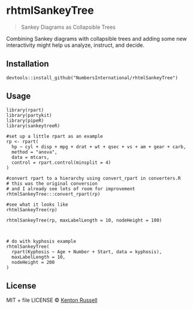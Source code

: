 rhtmlSankeyTree
==========

> Sankey Diagrams as Collapsible Trees

Combining Sankey diagrams with collapsible trees and adding some new
interactivity might help us analyze, instruct, and decide.

Installation
------------

    devtools::install_github("NumbersInternational/rhtmlSankeyTree")

Usage
-----

    library(rpart)
    library(partykit)
    library(pipeR)
    library(sankeytreeR)

    #set up a little rpart as an example
    rp <- rpart(
      hp ~ cyl + disp + mpg + drat + wt + qsec + vs + am + gear + carb,
      method = "anova",
      data = mtcars,
      control = rpart.control(minsplit = 4)
    )

    #convert rpart to a hierarchy using convert_rpart in converters.R
    # this was the original conversion
    # and I already see lots of room for improvement
    rhtmlSankeyTree:::convert_rpart(rp)

    #see what it looks like
    rhtmlSankeyTree(rp)

    rhtmlSankeyTree(rp, maxLabelLength = 10, nodeHeight = 100)



    # do with kyphosis example
    rhtmlSankeyTree(
      rpart(Kyphosis ~ Age + Number + Start, data = kyphosis),
      maxLabelLength = 10,
      nodeHeight = 200
    )

License
-------

MIT + file LICENSE © [Kenton Russell](https://github.com/)
